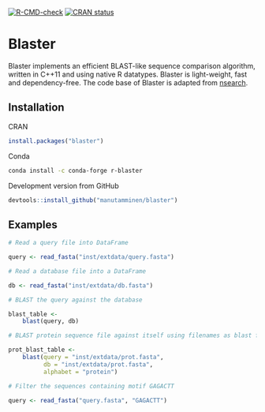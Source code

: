 
  <!-- badges: start -->
  [![R-CMD-check](https://github.com/manutamminen/blaster/workflows/R-CMD-check/badge.svg)](https://github.com/manutamminen/blaster/actions)
  [![CRAN status](https://www.r-pkg.org/badges/version/blaster)](https://CRAN.R-project.org/package=blaster)
  <!-- badges: end -->

# Blaster

Blaster implements an efficient BLAST-like sequence comparison algorithm, written in C++11 and using native R datatypes. Blaster is light-weight, fast and dependency-free. The code base of Blaster is adapted from [nsearch](https://github.com/stevschmid/nsearch).

## Installation

CRAN

```R
install.packages("blaster")
```

Conda

```sh
conda install -c conda-forge r-blaster 
```

Development version from GitHub

```R
devtools::install_github("manutamminen/blaster")
```


## Examples

```R
# Read a query file into DataFrame

query <- read_fasta("inst/extdata/query.fasta")

# Read a database file into a DataFrame

db <- read_fasta("inst/extdata/db.fasta")

# BLAST the query against the database

blast_table <- 
    blast(query, db)

# BLAST protein sequence file against itself using filenames as blast function arguments

prot_blast_table <-
    blast(query = "inst/extdata/prot.fasta",
          db = "inst/extdata/prot.fasta",
          alphabet = "protein")

# Filter the sequences containing motif GAGACTT

query <- read_fasta("query.fasta", "GAGACTT")

```

